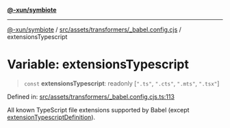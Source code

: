 [**@-xun/symbiote**](../../../../../README.md)

***

[@-xun/symbiote](../../../../../README.md) / [src/assets/transformers/\_babel.config.cjs](../README.md) / extensionsTypescript

# Variable: extensionsTypescript

> `const` **extensionsTypescript**: readonly \[`".ts"`, `".cts"`, `".mts"`, `".tsx"`\]

Defined in: [src/assets/transformers/\_babel.config.cjs.ts:113](https://github.com/Xunnamius/symbiote/blob/d83dccf3f06ef592d9b9bfba8a64236063675ad1/src/assets/transformers/_babel.config.cjs.ts#L113)

All known TypeScript file extensions supported by Babel (except [extensionTypescriptDefinition](extensionTypescriptDefinition.md)).
